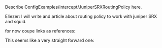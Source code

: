 Describe ConfigExamples/Intercept/JuniperSRXRoutingPolicy here.

Eliezer: I will write and article about routing policy to work with
juniper SRX and squid.

for now coupe links as references:

[](http://kb.juniper.net/InfoCenter/index?page=content&id=KB23300)

[](https://andymillett.co.uk/2013/09/14/load-balancing-transparent-redirect-junos/)

[](http://kb.juniper.net/InfoCenter/index?page=content&id=KB21046)

[](http://forums.juniper.net/t5/SRX-Services-Gateway/SRX650-routing-instance-not-working/m-p/54130)

[](http://forums.juniper.net/t5/SRX-Services-Gateway/port-80-redirection-on-srx650-cluster/m-p/53010)

[](http://serverfault.com/questions/442385/how-to-route-all-network-traffic-for-vlan-through-a-proxy-server-on-srx)

[](https://forum.ivorde.com/squid-http-s-transparent-proxy-with-juniper-srx-part-3-t14191.html)

This seems like a very straight forward one:
[](http://aranetworks.com/support/document_center/download/151)
